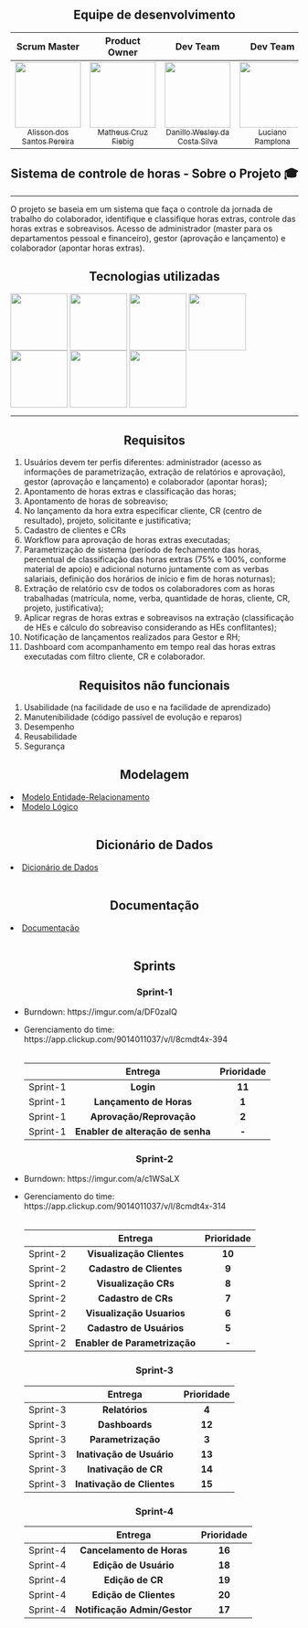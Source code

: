 <!DOCTYPE html>
<html lang="en" data-color-mode="auto" data-light-theme="light" data-dark-theme="dark" data-a11y-animated-images="system">
  <head>

 <h2 align="center">Equipe de desenvolvimento</h2>
    
| **Scrum Master**        | **Product Owner**    |**Dev Team**        | **Dev Team**    | **Dev Team**        |**Dev Team**    |
| :-------------: | :-------------: |:-------------: | :-------------: |:-------------: | :-------------: |
| [<img src="https://avatars.githubusercontent.com/u/111581261?v=4"  width=115><br><sub>Alisson dos Santos Pereira</sub>](https://github.com/4l1son) |   [<img src="https://avatars.githubusercontent.com/u/61194755?v=4" width=115><br><sub>Matheus Cruz Fiebig</sub>](https://github.com/matheus-fiebig)   | [<img src="https://avatars.githubusercontent.com/u/111617208?v=4" width=115><br><sub>Danillo Wesley da Costa Silva</sub>](https://github.com/zZzidanillo) | [<img src="https://avatars.githubusercontent.com/u/102562662?v=4" width=115><br><sub>Luciano Pamplona</sub>](https://github.com/lucianonps) | [<img src="https://avatars.githubusercontent.com/u/111614619?v=4" width=115><br><sub>Wagner de Deus Silva Junior</sub>](https://github.com/wdeus) | [<img src="https://avatars.githubusercontent.com/u/99774131?v=4" width=115><br><sub>Lucas Caetano da Silva</sub>](https://github.com/L0uks)


<h2  align="center">Sistema de controle de horas - Sobre o Projeto 🎓</h2>
<hr>
<p align="left">O projeto se baseia em um sistema que faça o controle da jornada de trabalho do colaborador, identifique e classifique horas extras, controle das horas extras e sobreavisos. Acesso de administrador (master para os departamentos pessoal e financeiro), gestor (aprovação e lançamento) e colaborador (apontar horas extras).</p>





<h2 align="center">Tecnologias utilizadas</h2>

<div style="display: inline_block">
<img align="center" src="https://cdn.jsdelivr.net/gh/devicons/devicon/icons/java/java-original-wordmark.svg" width=100 />
<img align="center" src="https://cdn.jsdelivr.net/gh/devicons/devicon/icons/spring/spring-original-wordmark.svg" width=100 />
<img align="center" src="https://cdn.jsdelivr.net/npm/simple-icons@3.13.0/icons/apachemaven.svg" width=100 />
<img align="center" src="https://cdn.jsdelivr.net/gh/devicons/devicon/icons/mysql/mysql-plain-wordmark.svg" width=100>
<img align="center" src="https://cdn.jsdelivr.net/gh/devicons/devicon/icons/vuejs/vuejs-original-wordmark.svg" width=100>
<img align="center" src="https://cdn.jsdelivr.net/gh/devicons/devicon/icons/typescript/typescript-original.svg" width=100>
<img align="center" src="https://cdn.jsdelivr.net/gh/devicons/devicon/icons/css3/css3-plain-wordmark.svg" width=100 />
          

</div>


<hr>
<h2 align="center">Requisitos</h2>
<ol><li>Usuários devem ter perfis diferentes: administrador (acesso as informações de parametrização, extração de relatórios e aprovação), gestor (aprovação e lançamento) e colaborador (apontar horas);</li>
  <li>Apontamento de horas extras e classificação das horas;</li>
  <li>Apontamento de horas de sobreaviso;</li>
  <li>No lançamento da hora extra especificar cliente, CR (centro de resultado), projeto, solicitante e justificativa;</li>
  <li>Cadastro de clientes e CRs</li>
  <li>Workflow para aprovação de horas extras executadas;</li>
  <li>Parametrização de sistema (período de fechamento das horas, percentual de classificação das horas extras (75% e 100%, conforme material de apoio) e adicional noturno juntamente com as verbas salariais, definição dos horários de início e fim de horas noturnas);</li>
  <li>Extração de relatório csv de todos os colaboradores com as horas trabalhadas (matrícula, nome, verba, quantidade de horas, cliente, CR, projeto, justificativa);</li>
  <li>Aplicar regras de horas extras e sobreavisos na extração (classificação de HEs e cálculo do sobreaviso considerando as HEs conflitantes);</li>
  <li>Notificação de lançamentos realizados para Gestor e RH;</li>
  <li>Dashboard com acompanhamento em tempo real das horas extras executadas com filtro cliente, CR e colaborador.</li>
  </ol>
    <h2 align="center">Requisitos não funcionais</h2>
    <ol>
      <li>Usabilidade (na facilidade de uso e na facilidade de aprendizado)</li>
      <li>Manutenibilidade (código passível de evolução e reparos)</li>
      <li>Desempenho</li>
      <li>Reusabilidade</li>
      <li>Segurança</li>
    </ol>
   
   <h2 align="center">Modelagem</h2>
   <li><a href="https://github.com/api-3sem-pixel-api/api/blob/develop/assets/MER.png">Modelo Entidade-Relacionamento</a></li>
   <li><a href="https://github.com/api-3sem-pixel-api/api/blob/develop/assets/ModeloLogico.jpeg">Modelo Lógico</a></li>
   <br>

   <h2 align="center">Dicionário de Dados</h2>
   <li><a href="https://github.com/api-3sem-pixel-api/api/blob/develop/assets/DicionarioDados.pdf">Dicionário de Dados</a></li>
   <br>
   
   <h2 align="center">Documentação</h2>
   <li><a href="https://github.com/api-3sem-pixel-api/api/blob/develop/assets/Documenta%C3%A7%C3%A3o.pdf"> Documentação </a></li>
   <br>
   
   <h2 align="center">Sprints</h2>
   
   <h3 align="center">Sprint-1</h3>
   <ul>
     <li>Burndown: https://imgur.com/a/DF0zaIQ</li>
   </ul>
   <ul> 
   <li> Gerenciamento do time: https://app.clickup.com/9014011037/v/l/8cmdt4x-394</li>
   <br>
   
    
|      | **Entrega**    |**Prioridade**  |   
| :-------------: | :-------------: |:-------------: | 
|   Sprint-1    |      **Login**           |   **11**              |
|   Sprint-1    |      **Lançamento de Horas** | **1** |
|   Sprint-1    |      **Aprovação/Reprovação** | **2** |
|   Sprint-1    |      **Enabler de alteração de senha** | **-** |
   </ul>
   
   <h3 align="center">Sprint-2</h3>
   <ul>
     <li>Burndown: https://imgur.com/a/c1WSaLX</li>
   </ul>
   <ul>
   <li> Gerenciamento do time: https://app.clickup.com/9014011037/v/l/8cmdt4x-314</li>
   <br>

|      | **Entrega**    |**Prioridade**  |   
| :-------------: | :-------------: |:-------------: | 
|   Sprint-2    |      **Visualização Clientes**           |   **10**              |
|   Sprint-2    |      **Cadastro de Clientes** | **9** |
|   Sprint-2    |      **Visualização CRs** | **8** |
|   Sprint-2    |      **Cadastro de CRs** | **7** |
|   Sprint-2    |      **Visualização Usuarios** | **6** |
|   Sprint-2    |      **Cadastro de Usuários** | **5** |
|   Sprint-2    |      **Enabler de Parametrização** | **-** |
   </ul>
   
   <h3 align="center">Sprint-3</h3>
       <ul>

|      | **Entrega**    |**Prioridade**  |   
| :-------------: | :-------------: |:-------------: | 
|   Sprint-3    |      **Relatórios**           |   **4**              |
|   Sprint-3    |      **Dashboards** | **12** |
|   Sprint-3    |      **Parametrização** | **3** |
|   Sprint-3    |      **Inativação de Usuário** | **13** |
|   Sprint-3    |      **Inativação de CR** | **14** |
|   Sprint-3    |      **Inativação de Clientes** | **15** |
   </ul>
   
   <h3 align="center">Sprint-4</h3>
     <ul>

|      | **Entrega**    |**Prioridade**  |   
| :-------------: | :-------------: |:-------------: | 
|   Sprint-4    |      **Cancelamento de Horas**           |   **16**              |
|   Sprint-4    |      **Edição de Usuário**          |   **18**              |
|   Sprint-4    |      **Edição de CR**          |   **19**              |
|   Sprint-4    |      **Edição de Clientes**          |   **20**              |
|   Sprint-4    |      **Notificação Admin/Gestor**          |   **17**              |
   </ul>

